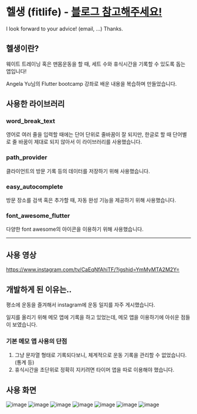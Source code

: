 # 헬생 (fitlife) - [블로그 참고해주세요!](https://hi-jin-dev.tistory.com/20?category=1038362)

I look forward to your advice! (email, ...)
Thanks.

## 헬생이란?
웨이트 트레이닝 혹은 맨몸운동을 할 때, 세트 수와 휴식시간을 기록할 수 있도록 돕는 앱입니다!

Angela Yu님의 Flutter bootcamp 강좌로 배운 내용을 복습하며 만들었습니다.

## 사용한 라이브러리
### word_break_text
영어로 여러 줄을 입력할 때에는 단어 단위로 줄바꿈이 잘 되지만, 한글로 할 때 단어별로 줄 바꿈이 제대로 되지 않아서 이 라이브러리를 사용했습니다.

### path_provider
클라이언트의 방문 기록 등의 데이터를 저장하기 위해 사용했습니다.

### easy_autocomplete
방문 장소를 검색 혹은 추가할 때, 자동 완성 기능을 제공하기 위해 사용했습니다.

### font_awesome_flutter
다양한 font awesome의 아이콘을 이용하기 위해 사용했습니다.

--- 

## 사용 영상
https://www.instagram.com/tv/CaEqNfAhiTF/?igshid=YmMyMTA2M2Y=

## 개발하게 된 이유는..
평소에 운동을 즐겨해서 instagram에 운동 일지를 자주 게시했습니다.

일지를 올리기 위해 메모 앱에 기록을 하고 있었는데, 메모 앱을 이용하기에 아쉬운 점들이 보였습니다.

### 기본 메모 앱 사용의 단점
1. 그냥 문자열 형태로 기록되다보니, 체계적으로 운동 기록을 관리할 수 없었습니다. (통계 등)
2. 휴식시간을 초단위로 정확히 지키려면 타이머 앱을 따로 이용해야 했습니다.

## 사용 화면
![image](https://user-images.githubusercontent.com/51053567/155659167-4c7040ae-42ce-429f-aeb2-f68922354491.png)
![image](https://user-images.githubusercontent.com/51053567/155659179-bc982baa-9a0f-4c96-805c-07abfb7e5eac.png)
![image](https://user-images.githubusercontent.com/51053567/155659197-991cde9c-04ad-4b98-b3d9-18225a3f000e.png)
![image](https://user-images.githubusercontent.com/51053567/155659205-bd56cd19-ffb8-41eb-a777-ad259c102cdd.png)
![image](https://user-images.githubusercontent.com/51053567/155659214-3cb79112-f214-403c-87f9-bfc02a3c941e.png)
![image](https://user-images.githubusercontent.com/51053567/155659226-377675be-da66-4b7e-8b77-18a449a30f85.png)
![image](https://user-images.githubusercontent.com/51053567/155659238-111193ac-b052-4dd0-9af1-33f7bf4ba1a2.png)
